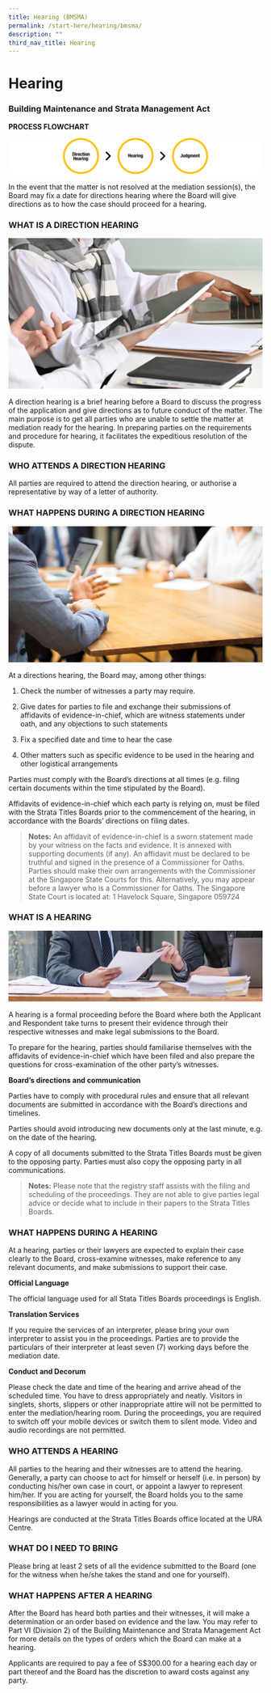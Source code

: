 ```yaml
---
title: Hearing (BMSMA)
permalink: /start-here/hearing/bmsma/
description: ""
third_nav_title: Hearing
---
```

# Hearing

### Building Maintenance and Strata Management Act

**PROCESS FLOWCHART**

![](/images/General%20Proceedings/Hearing/hearing-bmsma-flowchart.png)

In the event that the matter is not resolved at the mediation session(s), the Board may fix a date for directions hearing where the Board will give directions as to how the case should proceed for a hearing.

### WHAT IS A DIRECTION HEARING

![](/images/discussion.jpg)

A direction hearing is a brief hearing before a Board to discuss the progress of the application and give directions as to future conduct of the matter. The main purpose is to get all parties who are unable to settle the matter at mediation ready for the hearing. In preparing parties on the requirements and procedure for hearing, it facilitates the expeditious resolution of the dispute.

### WHO ATTENDS A DIRECTION HEARING

All parties are required to attend the direction hearing, or authorise a representative by way of a letter of authority.

### WHAT HAPPENS DURING A DIRECTION HEARING

![](/images/meeting-in-progress.jpg)

At a directions hearing, the Board may, among other things:

1.  Check the number of witnesses a party may require.
    
2.  Give dates for parties to file and exchange their submissions of affidavits of evidence-in-chief, which are witness statements under oath, and any objections to such statements
    
3.  Fix a specified date and time to hear the case
    
4.  Other matters such as specific evidence to be used in the hearing and other logistical arrangements
    

Parties must comply with the Board’s directions at all times (e.g. filing certain documents within the time stipulated by the Board).

Affidavits of evidence-in-chief which each party is relying on, must be filed with the Strata Titles Boards prior to the commencement of the hearing, in accordance with the Boards’ directions on filing dates.

> **Notes:**
An affidavit of evidence-in-chief is a sworn statement made by your witness on the facts and evidence. It is annexed with supporting documents (if any). An affidavit must be declared to be truthful and signed in the presence of a Commissioner for Oaths. Parties should make their own arrangements with the Commissioner at the Singapore State Courts for this.
Alternatively, you may appear before a lawyer who is a Commissioner for Oaths.
The Singapore State Court is located at: 1 Havelock Square, Singapore 059724

### WHAT IS A HEARING

![what is hearing](/images/what-is-hearing.jpg)

A hearing is a formal proceeding before the Board where both the Applicant and Respondent take turns to present their evidence through their respective witnesses and make legal submissions to the Board.

To prepare for the hearing, parties should familiarise themselves with the affidavits of evidence-in-chief which have been filed and also prepare the questions for cross-examination of the other party’s witnesses.

**Board’s directions and communication**

Parties have to comply with procedural rules and ensure that all relevant documents are submitted in accordance with the Board’s directions and timelines.

Parties should avoid introducing new documents only at the last minute, e.g. on the date of the hearing.

A copy of all documents submitted to the Strata Titles Boards must be given to the opposing party. Parties must also copy the opposing party in all communications.

> **Notes:**
Please note that the registry staff assists with the filing and scheduling of the proceedings. They are not able to give parties legal advice or decide what to include in their papers to the Strata Titles Boards.

### WHAT HAPPENS DURING A HEARING

At a hearing, parties or their lawyers are expected to explain their case clearly to the Board, cross-examine witnesses, make reference to any relevant documents, and make submissions to support their case.

**Official Language**

The official language used for all Stata Titles Boards proceedings is English.

**Translation Services**

If you require the services of an interpreter, please bring your own interpreter to assist you in the proceedings. Parties are to provide the particulars of their interpreter at least seven (7) working days before the mediation date.

**Conduct and Decorum**

Please check the date and time of the hearing and arrive ahead of the scheduled time. You have to dress appropriately and neatly. Visitors in singlets, shorts, slippers or other inappropriate attire will not be permitted to enter the mediation/hearing room. During the proceedings, you are required to switch off your mobile devices or switch them to silent mode. Video and audio recordings are not permitted.

### WHO ATTENDS A HEARING

All parties to the hearing and their witnesses are to attend the hearing. Generally, a party can choose to act for himself or herself (i.e. in person) by conducting his/her own case in court, or appoint a lawyer to represent him/her. If you are acting for yourself, the Board holds you to the same responsibilities as a lawyer would in acting for you.

Hearings are conducted at the Strata Titles Boards office located at the URA Centre.

### WHAT DO I NEED TO BRING

Please bring at least 2 sets of all the evidence submitted to the Board (one for the witness when he/she takes the stand and one for yourself).

### WHAT HAPPENS AFTER A HEARING

After the Board has heard both parties and their witnesses, it will make a determination or an order based on evidence and the law. You may refer to Part VI (Division 2) of the Building Maintenance and Strata Management Act for more details on the types of orders which the Board can make at a hearing.

Applicants are required to pay a fee of S$300.00 for a hearing each day or part thereof and the Board has the discretion to award costs against any party.
